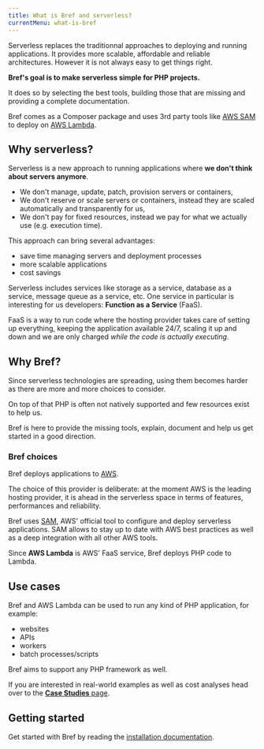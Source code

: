 ```yaml
---
title: What is Bref and serverless?
currentMenu: what-is-bref
---
```


<p class="text-lg">
Serverless replaces the traditionnal approaches to deploying and running applications. It provides more scalable, affordable and reliable architectures. However it is not always easy to get things right.
</p>

<p class="text-lg">
<strong>Bref's goal is to make serverless simple for PHP projects.</strong>
</p>

It does so by selecting the best tools, building those that are missing and providing a complete documentation.

Bref comes as a Composer package and uses 3rd party tools like [AWS SAM](https://github.com/awslabs/aws-sam-cli) to deploy on [AWS Lambda](https://aws.amazon.com/lambda/).

## Why serverless?

Serverless is a new approach to running applications where **we don't think about servers anymore**.

- We don't manage, update, patch, provision servers or containers,
- We don't reserve or scale servers or containers, instead they are scaled automatically and transparently for us,
- We don't pay for fixed resources, instead we pay for what we actually use (e.g. execution time).

This approach can bring several advantages:

- save time managing servers and deployment processes
- more scalable applications
- cost savings

Serverless includes services like storage as a service, database as a service, message queue as a service, etc. One service in particular is interesting for us developers: **Function as a Service** (FaaS).

FaaS is a way to run code where the hosting provider takes care of setting up everything, keeping the application available 24/7, scaling it up and down and we are only charged _while the code is actually executing_.

## Why Bref?

Since serverless technologies are spreading, using them becomes harder as there are more and more choices to consider.

On top of that PHP is often not natively supported and few resources exist to help us.

Bref is here to provide the missing tools, explain, document and help us get started in a good direction.

### Bref choices

Bref deploys applications to [AWS](https://aws.amazon.com).

The choice of this provider is deliberate: at the moment AWS is the leading hosting provider, it is ahead in the serverless space in terms of features, performances and reliability.

Bref uses [SAM](https://docs.aws.amazon.com/serverless-application-model/latest/developerguide/what-is-sam.html), AWS' official tool to configure and deploy serverless applications. SAM allows to stay up to date with AWS best practices as well as a deep integration with all other AWS tools.

Since **AWS Lambda** is AWS' FaaS service, Bref deploys PHP code to Lambda.

## Use cases

Bref and AWS Lambda can be used to run any kind of PHP application, for example:

- websites
- APIs
- workers
- batch processes/scripts

Bref aims to support any PHP framework as well.

If you are interested in real-world examples as well as cost analyses head over to the [**Case Studies** page](case-studies.md).

## Getting started

Get started with Bref by reading the [installation documentation](installation.md).
